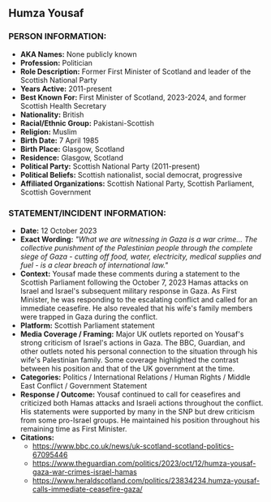 ## Humza Yousaf

### PERSON INFORMATION:
- **AKA Names:** None publicly known
- **Profession:** Politician
- **Role Description:** Former First Minister of Scotland and leader of the Scottish National Party
- **Years Active:** 2011-present
- **Best Known For:** First Minister of Scotland, 2023-2024, and former Scottish Health Secretary
- **Nationality:** British
- **Racial/Ethnic Group:** Pakistani-Scottish
- **Religion:** Muslim
- **Birth Date:** 7 April 1985
- **Birth Place:** Glasgow, Scotland
- **Residence:** Glasgow, Scotland
- **Political Party:** Scottish National Party (2011-present)
- **Political Beliefs:** Scottish nationalist, social democrat, progressive
- **Affiliated Organizations:** Scottish National Party, Scottish Parliament, Scottish Government

### STATEMENT/INCIDENT INFORMATION:
- **Date:** 12 October 2023
- **Exact Wording:** *"What we are witnessing in Gaza is a war crime... The collective punishment of the Palestinian people through the complete siege of Gaza - cutting off food, water, electricity, medical supplies and fuel - is a clear breach of international law."*
- **Context:** Yousaf made these comments during a statement to the Scottish Parliament following the October 7, 2023 Hamas attacks on Israel and Israel's subsequent military response in Gaza. As First Minister, he was responding to the escalating conflict and called for an immediate ceasefire. He also revealed that his wife's family members were trapped in Gaza during the conflict.
- **Platform:** Scottish Parliament statement
- **Media Coverage / Framing:** Major UK outlets reported on Yousaf's strong criticism of Israel's actions in Gaza. The BBC, Guardian, and other outlets noted his personal connection to the situation through his wife's Palestinian family. Some coverage highlighted the contrast between his position and that of the UK government at the time.
- **Categories:** Politics / International Relations / Human Rights / Middle East Conflict / Government Statement
- **Response / Outcome:** Yousaf continued to call for ceasefires and criticized both Hamas attacks and Israeli actions throughout the conflict. His statements were supported by many in the SNP but drew criticism from some pro-Israel groups. He maintained his position throughout his remaining time as First Minister.
- **Citations:** 
  - https://www.bbc.co.uk/news/uk-scotland-scotland-politics-67095446
  - https://www.theguardian.com/politics/2023/oct/12/humza-yousaf-gaza-war-crimes-israel-hamas
  - https://www.heraldscotland.com/politics/23834234.humza-yousaf-calls-immediate-ceasefire-gaza/